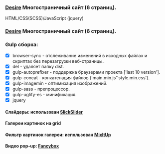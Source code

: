 ### [Desire](lelickau.github.io/desire/dist/index.html) Многостраничный сайт (6 страниц).
HTML/CSS(SCSS)/JavaScript (jquery)

### [Desire](https://lelickau.github.io/desire/dist/index.html) Многостраничный сайт (6 страниц).

### Gulp сборка:
- [x] browser-sync - отслеживание изменений в исходных файлах и скриптах без перезагрузки веб-страницы.
- [x] del - удаляет папку dist.
- [x] gulp-autoprefixer - поддержка браузерами проекта ['last 10 version'].
- [x] gulp-concat - конкатенация файлов ('main.min.js''style.min.css').
- [x] gulp-imagemin - оптимизация изображений.
- [x] gulp-sass - препроцессор.
- [x] gulp-uglify-es - минификация.
- [x] jquery

#### Слайдеры: использован [SlickSlider](https://kenwheeler.github.io/slick/)

#### Галереи картинок на grid

#### Фильтр картинок галереи: использован [MixItUp](https://www.kunkalabs.com/mixitup/)

#### Видео pop-up: [Fancybox](https://fancyapps.com)
